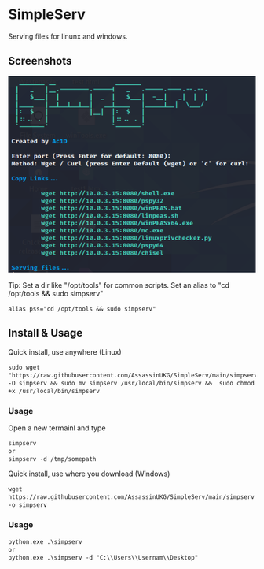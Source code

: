 # SimpleServ

Serving files for linunx and windows.

## Screenshots

![](/assets/simserv1.png)

Tip: 
Set a dir like "/opt/tools" for common scripts. 
Set an alias to "cd /opt/tools && sudo simpserv"
```
alias pss="cd /opt/tools && sudo simpserv"
```

## Install & Usage
Quick install, use anywhere (Linux)
```
sudo wget "https://raw.githubusercontent.com/AssassinUKG/SimpleServ/main/simpserv" -O simpserv && sudo mv simpserv /usr/local/bin/simpserv &&  sudo chmod +x /usr/local/bin/simpserv
```
### Usage
Open a new termainl and type
```
simpserv
or
simpserv -d /tmp/somepath
```


Quick install, use where you download (Windows)
```
wget https://raw.githubusercontent.com/AssassinUKG/SimpleServ/main/simpserv -o simpserv
```

### Usage
```
python.exe .\simpserv
or
python.exe .\simpserv -d "C:\\Users\\Usernam\\Desktop"
```
